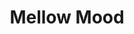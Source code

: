 ---
title: "Mellow Mood"
url: /portland/mellow-mood-southeast-hawthorne-boulevard/
shop: tobacco
---